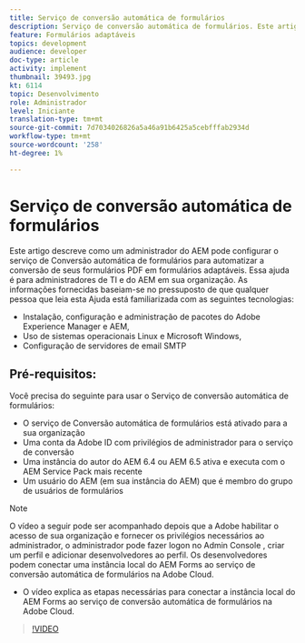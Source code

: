```yaml
---
title: Serviço de conversão automática de formulários
description: Serviço de conversão automática de formulários. Este artigo descreve como um administrador do AEM pode configurar o serviço de Conversão automática de formulários para automatizar a conversão de seus formulários PDF em formulários adaptáveis. Essa ajuda é para administradores de TI e do AEM em sua organização.
feature: Formulários adaptáveis
topics: development
audience: developer
doc-type: article
activity: implement
thumbnail: 39493.jpg
kt: 6114
topic: Desenvolvimento
role: Administrador
level: Iniciante
translation-type: tm+mt
source-git-commit: 7d7034026826a5a46a91b6425a5cebfffab2934d
workflow-type: tm+mt
source-wordcount: '258'
ht-degree: 1%

---
```


# Serviço de conversão automática de formulários

Este artigo descreve como um administrador do AEM pode configurar o serviço de Conversão automática de formulários para automatizar a conversão de seus formulários PDF em formulários adaptáveis. Essa ajuda é para administradores de TI e do AEM em sua organização. As informações fornecidas baseiam-se no pressuposto de que qualquer pessoa que leia esta Ajuda está familiarizada com as seguintes tecnologias:

* Instalação, configuração e administração de pacotes do Adobe Experience Manager e AEM,
* Uso de sistemas operacionais Linux e Microsoft Windows,
* Configuração de servidores de email SMTP

## Pré-requisitos:

Você precisa do seguinte para usar o Serviço de conversão automática de formulários:

* O serviço de Conversão automática de formulários está ativado para a sua organização
* Uma conta da Adobe ID com privilégios de administrador para o serviço de conversão
* Uma instância do autor do AEM 6.4 ou AEM 6.5 ativa e executa com o AEM Service Pack mais recente
* Um usuário do AEM (em sua instância do AEM) que é membro do grupo de usuários de formulários

>[!NOTE]
>O vídeo a seguir pode ser acompanhado depois que a Adobe habilitar o acesso de sua organização e fornecer os privilégios necessários ao administrador, o administrador pode fazer logon no Admin Console , criar um perfil e adicionar desenvolvedores ao perfil. Os desenvolvedores podem conectar uma instância local do AEM Forms ao serviço de conversão automática de formulários na Adobe Cloud.

* O vídeo explica as etapas necessárias para conectar a instância local do AEM Forms ao serviço de conversão automática de formulários na Adobe Cloud.

>[!VIDEO](https://video.tv.adobe.com/v/39493/?quality=9&learn=on)

